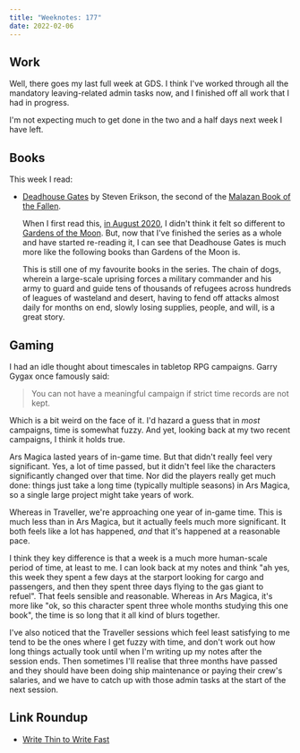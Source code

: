 ```yaml
---
title: "Weeknotes: 177"
date: 2022-02-06
---
```


## Work

Well, there goes my last full week at GDS.  I think I've worked
through all the mandatory leaving-related admin tasks now, and I
finished off all work that I had in progress.

I'm not expecting much to get done in the two and a half days next
week I have left.


## Books

This week I read:

- [Deadhouse Gates][] by Steven Erikson, the second of the [Malazan Book of the Fallen][].

  When I first read this, [in August 2020][], I didn't think it felt
  so different to [Gardens of the Moon][].  But, now that I've
  finished the series as a whole and have started re-reading it, I can
  see that Deadhouse Gates is much more like the following books than
  Gardens of the Moon is.

  This is still one of my favourite books in the series.  The chain of
  dogs, wherein a large-scale uprising forces a military commander and
  his army to guard and guide tens of thousands of refugees across
  hundreds of leagues of wasteland and desert, having to fend off
  attacks almost daily for months on end, slowly losing supplies,
  people, and will, is a great story.

[Deadhouse Gates]: https://malazan.fandom.com/wiki/Deadhouse_Gates
[Malazan Book of the Fallen]: https://en.wikipedia.org/wiki/Malazan_Book_of_the_Fallen
[in August 2020]: weeknotes-098.html
[Gardens of the Moon]: https://malazan.fandom.com/wiki/Gardens_of_the_Moon


## Gaming

I had an idle thought about timescales in tabletop RPG campaigns.
Garry Gygax once famously said:

> You can not have a meaningful campaign if strict time records are
> not kept.

Which is a bit weird on the face of it.  I'd hazard a guess that in
*most* campaigns, time is somewhat fuzzy.  And yet, looking back at my
two recent campaigns, I think it holds true.

Ars Magica lasted years of in-game time.  But that didn't really feel
very significant.  Yes, a lot of time passed, but it didn't feel like
the characters significantly changed over that time.  Nor did the
players really get much done: things just take a long time (typically
multiple seasons) in Ars Magica, so a single large project might take
years of work.

Whereas in Traveller, we're approaching one year of in-game time.
This is much less than in Ars Magica, but it actually feels much more
significant.  It both feels like a lot has happened, *and* that it's
happened at a reasonable pace.

I think they key difference is that a week is a much more human-scale
period of time, at least to me.  I can look back at my notes and think
"ah yes, this week they spent a few days at the starport looking for
cargo and passengers, and then they spent three days flying to the gas
giant to refuel".  That feels sensible and reasonable.  Whereas in Ars
Magica, it's more like "ok, so this character spent three whole months
studying this one book", the time is so long that it all kind of blurs
together.

I've also noticed that the Traveller sessions which feel least
satisfying to me tend to be the ones where I get fuzzy with time, and
don't work out how long things actually took until when I'm writing up
my notes after the session ends.  Then sometimes I'll realise that
three months have passed and they should have been doing ship
maintenance or paying their crew's salaries, and we have to catch up
with those admin tasks at the start of the next session.


## Link Roundup

- [Write Thin to Write Fast](https://breckyunits.com/write-thin-to-write-fast.html)
